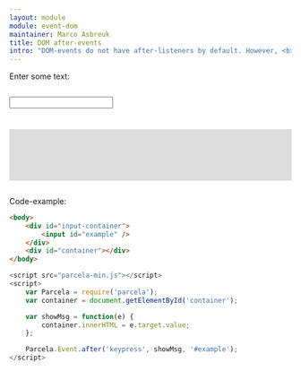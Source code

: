 ```yaml
---
layout: module
module: event-dom
maintainer: Marco Asbreuk
title: DOM after-events
intro: "DOM-events do not have after-listeners by default. However, <b>event-dom</b> has.<br>You can type anything in the text-box and the event shows the new value."
---
```


<style type="text/css">
    #input-container {
        margin-top: 2em;
        min-height: 2.1em;
    }
    #container {
        margin: 2em 0;
        padding: 1em;
        min-height: 4.6em;
        background-color: #ddd;
    }
</style>

Enter some text:

<div id="input-container">
    <input id="example" />
</div>
<div id="container"></div>


Code-example:

```html
<body>
    <div id="input-container">
        <input id="example" />
    </div>
    <div id="container"></div>
</body>
```

```js
<script src="parcela-min.js"></script>
<script>
    var Parcela = require('parcela');
    var container = document.getElementById('container');

    var showMsg = function(e) {
        container.innerHTML = e.target.value;
    };

    Parcela.Event.after('keypress', showMsg, '#example');
</script>
```

<script src="../../dist/parcela-min.js"></script>
<script>
    var Parcela = require('parcela');
    var container = document.getElementById('container');

    var showMsg = function(e) {
        container.innerHTML = e.target.value;
    };

    Parcela.Event.after('keypress', showMsg, '#example');
</script>
